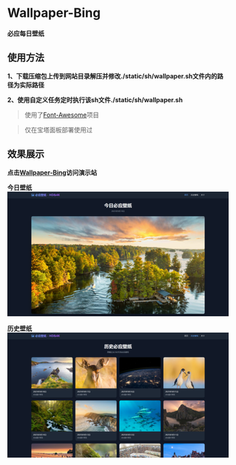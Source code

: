 # Wallpaper-Bing
**必应每日壁纸**


## **使用方法**

**1、下载压缩包上传到网站目录解压并修改./static/sh/wallpaper.sh文件内的路径为实际路径**

**2、使用自定义任务定时执行该sh文件./static/sh/wallpaper.sh**

>使用了[Font-Awesome](https://github.com/FortAwesome/Font-Awesome)项目

>仅在宝塔面板部署使用过

## **效果展示**

**点击[Wallpaper-Bing](https://qssama-w.github.io/wallpaper-bing/)访问演示站**

**今日壁纸**
<img src="https://github.com/QsSama-W/wallpaper-bing/blob/main/image_2025-09-19_200243_701.png" style="zoom:50%;" />

**历史壁纸**
<img src="https://github.com/QsSama-W/wallpaper-bing/blob/main/image_2025-09-19_200247_532.png" style="zoom:50%;" />
